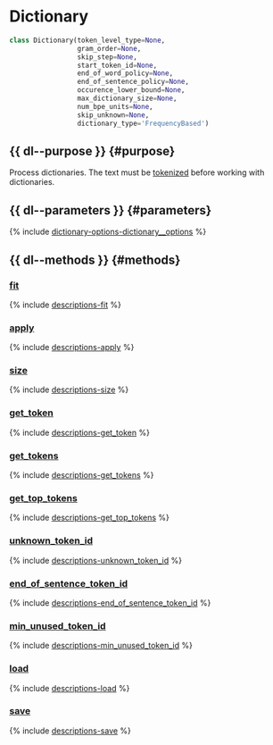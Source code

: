 # Dictionary

```python
class Dictionary(token_level_type=None,
                 gram_order=None,
                 skip_step=None,
                 start_token_id=None,
                 end_of_word_policy=None,
                 end_of_sentence_policy=None,
                 occurence_lower_bound=None,
                 max_dictionary_size=None,
                 num_bpe_units=None,
                 skip_unknown=None,
                 dictionary_type='FrequencyBased')
```

## {{ dl--purpose }} {#purpose}

Process dictionaries. The text must be [tokenized](python-reference_tokenizer.md) before working with dictionaries.

## {{ dl--parameters }} {#parameters}

{% include [dictionary-options-dictionary__options](../_includes/work_src/reusage-tokenizer/dictionary__options.md) %}


## {{ dl--methods }} {#methods}

### [fit](python-reference_dictionary_fit.md)

{% include [descriptions-fit](../_includes/work_src/reusage-tokenizer/fit.md) %}

### [apply](python-reference_dictionary_apply.md)

{% include [descriptions-apply](../_includes/work_src/reusage-tokenizer/apply.md) %}

### [size](python-reference_dictionary_size.md)

{% include [descriptions-size](../_includes/work_src/reusage-tokenizer/size.md) %}

### [get_token](python-reference_dictionary_get_token.md)

{% include [descriptions-get_token](../_includes/work_src/reusage-tokenizer/get_token.md) %}

### [get_tokens](python-reference_dictionary_get_tokens.md)

{% include [descriptions-get_tokens](../_includes/work_src/reusage-tokenizer/get_tokens.md) %}

### [get_top_tokens](python-reference_dictionary_get_top_tokens.md)

{% include [descriptions-get_top_tokens](../_includes/work_src/reusage-tokenizer/get_top_tokens.md) %}

### [unknown_token_id](python-reference_dictionary_unknown_token_id.md)

{% include [descriptions-unknown_token_id](../_includes/work_src/reusage-tokenizer/unknown_token_id.md) %}

### [end_of_sentence_token_id](python-reference_dictionary_end_of_sentence_token_id.md)

{% include [descriptions-end_of_sentence_token_id](../_includes/work_src/reusage-tokenizer/end_of_sentence_token_id.md) %}

### [min_unused_token_id](python-reference_dictionary_min_unused_token_id.md)

{% include [descriptions-min_unused_token_id](../_includes/work_src/reusage-tokenizer/min_unused_token_id.md) %}

### [load](python-reference_dictionary_load.md)

{% include [descriptions-load](../_includes/work_src/reusage-tokenizer/load.md) %}

### [save](python-reference_dictionary_save.md)

{% include [descriptions-save](../_includes/work_src/reusage-tokenizer/save.md) %}

